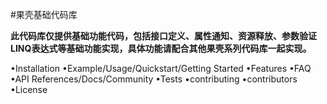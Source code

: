 ﻿#果壳基础代码库

**此代码库仅提供基础功能代码，包括接口定义、属性通知、资源释放、参数验证LINQ表达式等基础功能实现，具体功能请配合其他果壳系列代码库一起实现。**

•Installation
•Example/Usage/Quickstart/Getting Started
•Features
•FAQ
•API References/Docs/Community
•Tests
•contributing
•contributors
•License
